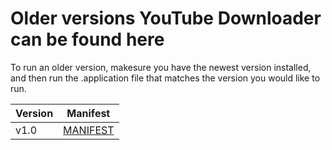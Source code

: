 # Older versions YouTube Downloader can be found here
To run an older version, makesure you have the newest version installed, and then run the .application file that matches the version you would like to run.

| Version | Manifest |
|---------|----------|
| v1.0 | [MANIFEST]("https://raw.githubusercontent.com/erwijet/YouTube-Downloader/master/publish/Application%20Files/YouTube%20Downloader_1_0_0_0/YouTube%20Downloader.application")|
